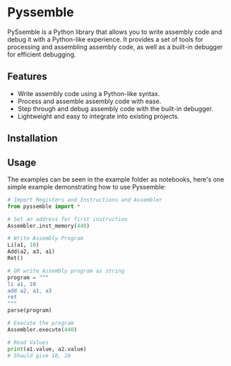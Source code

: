 # Pyssemble

PySsemble is a Python library that allows you to write assembly code and debug it with a Python-like experience. It provides a set of tools for processing and assembling assembly code, as well as a built-in debugger for efficient debugging.

## Features

- Write assembly code using a Python-like syntax.
- Process and assemble assembly code with ease.
- Step through and debug assembly code with the built-in debugger.
- Lightweight and easy to integrate into existing projects.

## Installation
<!--
You can install PySsemble using pip:

pip install pyssemble
-->

## Usage

The examples can be seen in the example folder as notebooks, here's one simple example demonstrating how to use Pyssemble:

```python
# Import Registers and Instructions and Assembler
from pyssemble import *

# Set an address for first instruction
Assembler.inst_memory(440)

# Write Assembly Program
Li(a1, 10)
Add(a2, a3, a1)
Ret()

# OR write Assembly program as string
program = """
li a1, 10
add a2, a1, a3
ret
"""
parse(program)

# Execute the program
Assembler.execute(440)

# Read Values
print(a1.value, a2.value)
# Should give 10, 10
```

<!--
# # Create a debugger and load the assembled code
# dbg = debugger.Debugger()
# dbg.load(assembled_code)

# # Step through the code and print the state at each step
# while not dbg.is_done():
#     dbg.step()
#     print(dbg.get_state())

# # Get the final state
# final_state = dbg.get_state()
# print("Final State:", final_state)
-->